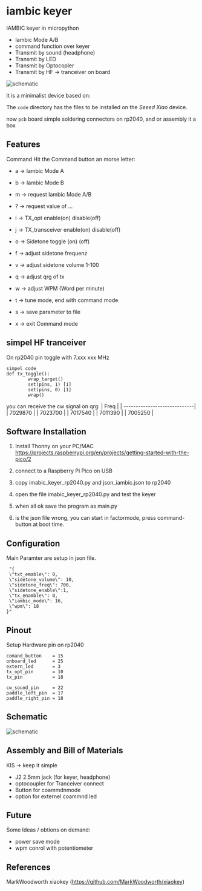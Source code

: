 # iambic keyer

IAMBIC keyer in micropython
* Iambic Mode A/B
* command function over keyer 
* Transmit by sound (headphone)
* Transmit by LED
* Transmit by Optocopler
* Transmit by HF -> tranceiver on board  

![schematic](./IMG_1636.png)

It is a minimalist device based on:

The `code` directory has the files to be installed on the *Seeed Xiao* device.

now `pcb` board simple soldering connectors on rp2040, and or assembly it a box

## Features

Command
Hit the Command button an morse letter:

* a -> Iambic Mode A
* b -> Iambic Mode B
* m -> request Iambic Mode A/B

* ? -> request value of ...

* i -> TX_opt enable(on) disable(off)
* j -> TX_transceiver enable(on) disable(off)
* o -> Sidetone toggle (on) (off)

* f -> adjust sidetone frequenz
* v -> adjust sidetone volume 1-100
* q -> adjust qrg of tx
* w -> adjust WPM (Word per minute)

* t -> tune mode, end with command mode
* s -> save parameter to  file

* x -> exit Command mode

## simpel HF tranceiver 
On rp2040 pin toggle with 7.xxx xxx MHz 

```
simpel code
def tx_toggle():
        wrap_target()
        set(pins, 1) [1]
        set(pins, 0) [1]
        wrap()
```
you can receive the cw signal on qrg:
| Freq                         |
| -----------------------------|
| 7029870 |
| 7023700 |
| 7017540 |
| 7011390 |
| 7005250 |
 

## Software Installation

1. Install Thonny on your PC/MAC 
https://projects.raspberrypi.org/en/projects/getting-started-with-the-pico/2
2. connect to a Raspberry Pi Pico on USB
3. copy imabic_keyer_rp2040.py and json_iambic.json to rp2040
4. open the file imabic_keyer_rp2040.py and test the keyer
5. when all ok save the program as main.py

6. is the  json file wrong, you can start in factormode, press command-button at boot time.



## Configuration
Main Paramter are setup in json file.
```
 "{
 \"txt_emable\": 0,
 \"sidetone_volume\": 10,
 \"sidetone_freq\": 700,
 \"sidetone_enable\":1,
 \"tx_enamble\": 0,
 \"iambic_mode\": 16,
 \"wpm\": 18
}"
```
## Pinout

Setup Hardware pin on rp2040
```
comand_button    = 15 
onboard_led      = 25 
extern_led       = 3 
tx_opt_pin       = 10 
tx_pin           = 18 

cw_sound_pin     = 22
paddle_left_pin  = 17 
paddle_right_pin = 18
```

## Schematic

![schematic](./img/xiaokey.png)

## Assembly and Bill of Materials


KIS -> keep it simple

* J2 2.5mm  jack (for keyer, headphone)
* optocoupler for Tranceiver connect
* Button for coammdnmode
* option for externel coammnd led

## Future

Some Ideas / obtions on demand:

* power save mode
* wpm conrol with potentiometer

## References

MarkWoodworth xiaokey (https://github.com/MarkWoodworth/xiaokey) 
